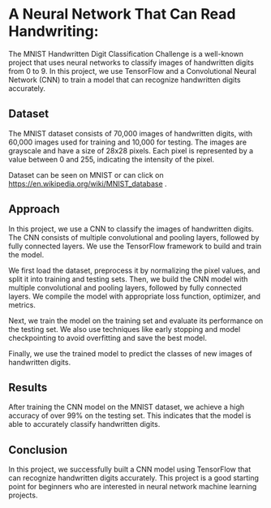 # A Neural Network That Can Read Handwriting:

The MNIST Handwritten Digit Classification Challenge is a well-known project that uses neural networks to classify images of handwritten digits from 0 to 9. In this project, we use TensorFlow and a Convolutional Neural Network (CNN) to train a model that can recognize handwritten digits accurately.


## Dataset
The MNIST dataset consists of 70,000 images of handwritten digits, with 60,000 images used for training and 10,000 for testing. The images are grayscale and have a size of 28x28 pixels. Each pixel is represented by a value between 0 and 255, indicating the intensity of the pixel.

Dataset can be seen on MNIST or can click on https://en.wikipedia.org/wiki/MNIST_database . 


## Approach
In this project, we use a CNN to classify the images of handwritten digits. The CNN consists of multiple convolutional and pooling layers, followed by fully connected layers. We use the TensorFlow framework to build and train the model.

We first load the dataset, preprocess it by normalizing the pixel values, and split it into training and testing sets. Then, we build the CNN model with multiple convolutional and pooling layers, followed by fully connected layers. We compile the model with appropriate loss function, optimizer, and metrics.

Next, we train the model on the training set and evaluate its performance on the testing set. We also use techniques like early stopping and model checkpointing to avoid overfitting and save the best model.

Finally, we use the trained model to predict the classes of new images of handwritten digits.


## Results
After training the CNN model on the MNIST dataset, we achieve a high accuracy of over 99% on the testing set. This indicates that the model is able to accurately classify handwritten digits.


## Conclusion
In this project, we successfully built a CNN model using TensorFlow that can recognize handwritten digits accurately. This project is a good starting point for beginners who are interested in neural network machine learning projects.






